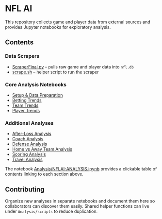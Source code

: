 # NFL AI

This repository collects game and player data from external sources and provides Jupyter notebooks for exploratory analysis.

## Contents

### Data Scrapers
- [ScraperFinal.py](Scrapers/ScraperFinal.py) – pulls raw game and player data into `nfl.db`
- [scrape.sh](Scrapers/scrape.sh) – helper script to run the scraper

### Core Analysis Notebooks
- [Setup & Data Preparation](Analysis/NFLAI-Setup-Data.ipynb)
- [Betting Trends](Analysis/NFLAI-Betting-Trends.ipynb)
- [Team Trends](Analysis/NFLAI-Team-Trends.ipynb)
- [Player Trends](Analysis/NFLAI-Player-Trends.ipynb)

### Additional Analyses
- [After-Loss Analysis](Analysis/After-Loss-Analysis.ipynb)
- [Coach Analysis](Analysis/Coach-Analysis.ipynb)
- [Defense Analysis](Analysis/Defense-Analysis.ipynb)
- [Home vs Away Team Analysis](Analysis/Home-Away-Team-Analysis.ipynb)
- [Scoring Analysis](Analysis/Scoring-Analysis.ipynb)
- [Travel Analysis](Analysis/Travel-Analysis.ipynb)

The notebook [Analysis/NFLAI-ANALYSIS.ipynb](Analysis/NFLAI-ANALYSIS.ipynb) provides a clickable table of contents linking to each section above.

## Contributing
Organize new analyses in separate notebooks and document them here so collaborators can discover them easily. Shared helper functions can live under `Analysis/scripts` to reduce duplication.
